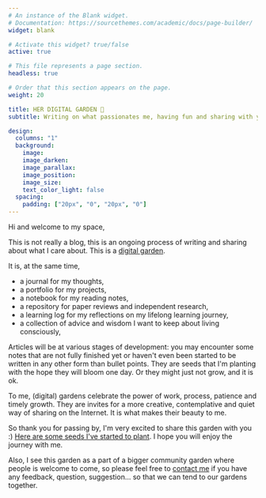 ```yaml
---
# An instance of the Blank widget.
# Documentation: https://sourcethemes.com/academic/docs/page-builder/
widget: blank

# Activate this widget? true/false
active: true

# This file represents a page section.
headless: true

# Order that this section appears on the page.
weight: 20

title: HER DIGITAL GARDEN 🌱
subtitle: Writing on what passionates me, having fun and sharing with you pieces of my work while practicing the art of imperfection and learning in public

design:
  columns: "1"
  background:
    image: 
    image_darken: 
    image_parallax: 
    image_position: 
    image_size: 
    text_color_light: false
  spacing:
    padding: ["20px", "0", "20px", "0"]
---
```


Hi and welcome to my space,

This is not really a blog, this is an ongoing process of writing and sharing about what I care about. This is a [digital garden](/post/what-are-digital-gardens).

It is, at the same time,
- a journal for my thoughts,
- a portfolio for my projects, 
- a notebook for my reading notes, 
- a repository for paper reviews and independent research, 
- a learning log for my reflections on my lifelong learning journey,
- a collection of advice and wisdom I want to keep about living consciously, 


Articles will be at various stages of development: you may encounter some notes that are not fully finished yet or haven't even been started to be written in any other form than bullet points. They are seeds that I'm planting with the hope they will bloom one day. Or they might just not grow, and it is ok. 

To me, (digital) gardens celebrate the power of work, process, patience and timely growth. They are invites for a more creative, contemplative and quiet way of sharing on the Internet. It is what makes their beauty to me. 

So thank you for passing by, I'm very excited to share this garden with you :) [Here are some seeds I've started to plant](/explore). I hope you will enjoy the journey with me.

Also, I see this garden as a part of a bigger community garden where people is welcome to come, so please feel free to [contact me](#contact) if you have any feedback, question, suggestion... so that we can tend to our gardens together. 
